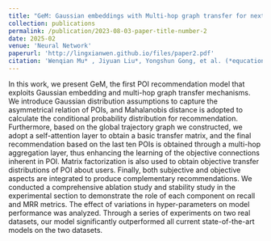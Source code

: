 ```yaml
---
title: "GeM: Gaussian embeddings with Multi-hop graph transfer for next POI recommendation"
collection: publications
permalink: /publication/2023-08-03-paper-title-number-2
date: 2025-02
venue: 'Neural Network'
paperurl: 'http://lingxianwen.github.io/files/paper2.pdf'
citation: 'Wenqian Mu* , Jiyuan Liu*, Yongshun Gong, et al. (*equcation contribution) '
---
```


In this work, we present GeM, the first POI recommendation model that exploits Gaussian embedding and multi-hop graph transfer mechanisms. We introduce Gaussian distribution assumptions to capture the asymmetrical relation of POIs, and Mahalanobis distance is adopted to calculate the conditional probability distribution for recommendation. Furthermore, based on the global trajectory graph we constructed, we adopt a self-attention layer to obtain a basic transfer matrix, and the final recommendation based on the last ten POIs is obtained through a multi-hop aggregation layer, thus enhancing the learning of the objective connections inherent in POI. Matrix factorization is also used to obtain objective transfer distributions of POI about users. Finally, both subjective and objective aspects are integrated to produce complementary recommendations. We conducted a comprehensive ablation study and stability study in the experimental section to demonstrate the role of each component on recall and MRR metrics. The effect of variations in hyper-parameters on model performance was analyzed. Through a series of experiments on two real datasets, our model significantly outperformed all current state-of-the-art models on the two datasets.

